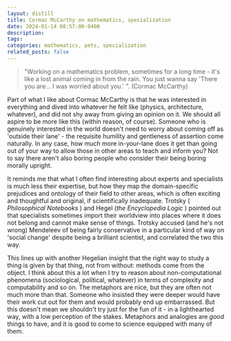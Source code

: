 ```yaml
---
layout: distill
title: Cormac McCarthy on mathematics, specialization
date: 2024-01-14 08:57:00-0400
description: 
tags: 
categories: mathematics, pets, specialization
related_posts: false
---
```



>"Working on a mathematics problem, sometimes for a long time - it's like a lost animal coming in from the rain. You just wanna say 'There you are... I was worried about you.' ". (Cormac McCarthy)

Part of what I like about Cormac McCarthy is that he was interested in everything and dived into whatever he felt like (physics, architecture, whatever), and did not shy away from giving an opinion on it. We should all aspire to be more like this (within reason, of course). Someone who is genuinely interested in the world doesn't need to worry about coming off as 'outside their lane' - the requisite humility and gentleness of assertion come naturally. In any case, how much more in-your-lane does it get than going out of your way to allow those in other areas to teach and inform you? Not to say there aren't also boring people who consider their being boring morally upright.

It reminds me that what I often find interesting about experts and specialists is much less their expertise, but how they map the domain-specific prejudices and ontology of their field to other areas, which is often exciting and thoughtful and original, if scientifically inadequate. Trotsky (<i> Philosophical Notebooks </i>) and Hegel (<i>the Encyclopedia Logic </i>) pointed out that specialists sometimes import their worldview into places where it does not belong and cannot make sense of things. Trotsky accused (and he's not wrong) Mendeleev of being fairly conservative in a particular kind of way on 'social change' despite being a brilliant scientist, and correlated the two this way. 

This lines up with another Hegelian insight that the right way to study a thing is given by that thing, not from without: methods come from the object. I think about this a lot when I try to reason about non-computational phenomena (sociological, political, whatever) in terms of complexity and computability and so on. The metaphors are nice, but they are often not much more than that. Someone who insisted they were deeper would have their work cut out for them and would probably end up embarrassed. But this doesn't mean we shouldn't try just for the fun of it - in a lighthearted way, with a low perception of the stakes. Metaphors and analogies are <i>good</i> things to have, and it is good to come to science equipped with many of them.

